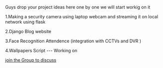 Guys drop your project ideas here one by one we will start workig on it

1.Making a security camera using laptop webcam and streaming it on local network using flask

2.Django Blog website

3.Face Recognition Attendence (integration with CCTVs and DVR )

4.Wallpapers Script --- Working on

[join the Group to discuss](https://chat.whatsapp.com/HBZwGwcRP3QBqeIRIMEc5i)
